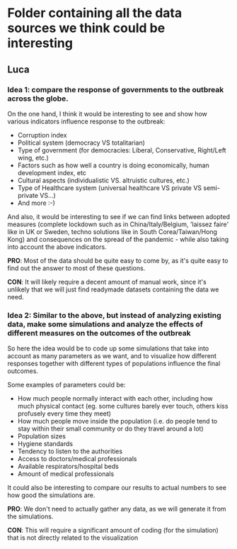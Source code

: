 # Folder containing all the data sources we think could be interesting


## Luca

### Idea 1: compare the response of governments to the outbreak across the globe.

On the one hand, I think it would be interesting to see and show how various indicators influence response to the outbreak: 

* Corruption index
* Political system (democracy VS totalitarian)
* Type of government (for democracies: Liberal, Conservative, Right/Left wing, etc.)
* Factors such as how well a country is doing economically, human development index, etc
* Cultural aspects (individualistic VS. altruistic cultures, etc.)
* Type of Healthcare system (universal healthcare VS private VS semi-private VS...)
* And more :-) 


And also, it would be interesting to see if we can find links between adopted measures (complete lockdown such as in China/Italy/Belgium, 'laissez faire' like in UK or Sweden, techno solutions like in South Corea/Taiwan/Hong Kong) and consequences on the spread of the pandemic - while also taking into account the above indicators.

**PRO**: Most of the data should be quite easy to come by, as it's quite easy to find out the answer to most of these questions. 

**CON**: It will likely require a decent amount of manual work, since it's unlikely that we will just find readymade datasets containing the data we need.

### Idea 2: Similar to the above, but instead of analyzing existing data, make some simulations and analyze the effects of different measures on the outcomes of the outbreak

So here the idea would be to code up some simulations that take into account as many parameters as we want, and to visualize how different responses together with different types of populations influence the final outcomes. 


Some examples of parameters could be:

- How much people normally interact with each other, including how much physical contact (eg. some cultures barely ever touch, others kiss profusely every time they meet)
- How much people move inside the population (i.e. do people tend to stay within their small community or do they travel around a lot)
- Population sizes
- Hygiene standards
- Tendency to listen to the authorities
- Access to doctors/medical professionals
- Available respirators/hospital beds
- Amount of medical professionals

It could also be interesting to compare our results to actual numbers to see how good the simulations are.

**PRO**: We don't need to actually gather any data, as we will generate it from the simulations. 

**CON**: This will require a significant amount of coding (for the simulation) that is not directly related to the visualization